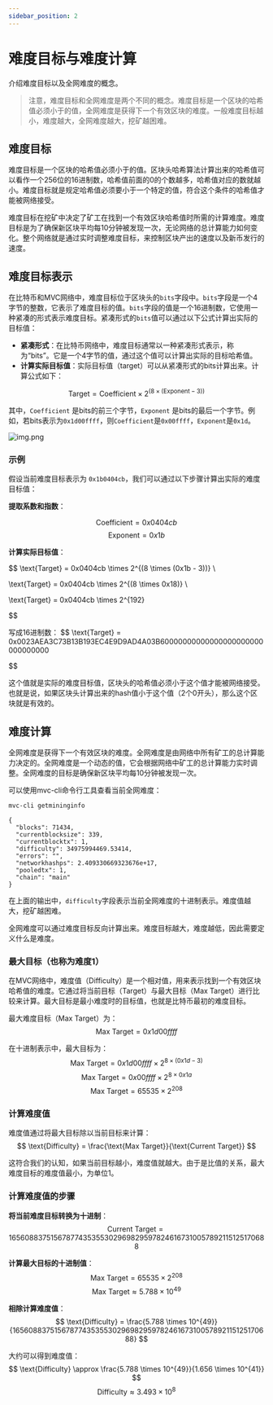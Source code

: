```yaml
---
sidebar_position: 2
---
```

# 难度目标与难度计算

介绍难度目标以及全网难度的概念。

> 注意，难度目标和全网难度是两个不同的概念。难度目标是一个区块的哈希值必须小于的值，全网难度是获得下一个有效区块的难度。一般难度目标越小，难度越大，全网难度越大，挖矿越困难。

## 难度目标

难度目标是一个区块的哈希值必须小于的值。区块头哈希算法计算出来的哈希值可以看作一个256位的16进制数，哈希值前面的0的个数越多，哈希值对应的数就越小。难度目标就是规定哈希值必须要小于一个特定的值，符合这个条件的哈希值才能被网络接受。

难度目标在挖矿中决定了矿工在找到一个有效区块哈希值时所需的计算难度。难度目标是为了确保新区块平均每10分钟被发现一次，无论网络的总计算能力如何变化。整个网络就是通过实时调整难度目标，来控制区块产出的速度以及新币发行的速度。

## 难度目标表示

在比特币和MVC网络中，难度目标位于区块头的`bits`字段中。`bits`字段是一个4字节的整数，它表示了难度目标的值。`bits`字段的值是一个16进制数，它使用一种紧凑的形式表示难度目标。紧凑形式的`bits`值可以通过以下公式计算出实际的目标值：


- **紧凑形式**：在比特币网络中，难度目标通常以一种紧凑形式表示，称为“bits”。它是一个4字节的值，通过这个值可以计算出实际的目标哈希值。
- **计算实际目标值**：实际目标值（target）可以从紧凑形式的bits计算出来。计算公式如下：

$$
\text{Target} = \text{Coefficient} \times 2^{(8 \times (\text{Exponent} - 3))}
$$

其中，`Coefficient` 是bits的前三个字节，`Exponent` 是bits的最后一个字节。例如，若bits表示为`0x1d00ffff`，则`Coefficient`是`0x00ffff`，`Exponent`是`0x1d`。

![img.png](/img/blockheader-bits.png)

### 示例

假设当前难度目标表示为 `0x1b0404cb`，我们可以通过以下步骤计算出实际的难度目标值：

**提取系数和指数**：

$$
\text{Coefficient} = 0x0404cb
$$
$$
\text{Exponent} = 0x1b
$$

**计算实际目标值**：

$$
\text{Target} = 0x0404cb \times 2^{(8 \times (0x1b - 3))} \\

\text{Target} = 0x0404cb \times 2^{(8 \times 0x18)} \\

\text{Target} = 0x0404cb \times 2^{192} 

$$

写成16进制数：
$$
\text{Target} = 0x0023AEA3C73B13B193EC4E9D9AD4A03B60000000000000000000000000000000

$$

这个值就是实际的难度目标值，区块头的哈希值必须小于这个值才能被网络接受。也就是说，如果区块头计算出来的hash值小于这个值（2个0开头），那么这个区块就是有效的。

## 难度计算

全网难度是获得下一个有效区块的难度。全网难度是由网络中所有矿工的总计算能力决定的。全网难度是一个动态的值，它会根据网络中矿工的总计算能力实时调整。全网难度的目标是确保新区块平均每10分钟被发现一次。

可以使用mvc-cli命令行工具查看当前全网难度：

```bash
mvc-cli getmininginfo
```

```text
{
  "blocks": 71434,
  "currentblocksize": 339,
  "currentblocktx": 1,
  "difficulty": 34975994469.53414,
  "errors": "",
  "networkhashps": 2.409330669323676e+17,
  "pooledtx": 1,
  "chain": "main"
}
```

在上面的输出中，`difficulty`字段表示当前全网难度的十进制表示。难度值越大，挖矿越困难。

全网难度可以通过难度目标反向计算出来。难度目标越大，难度越低，因此需要定义什么是难度。

### 最大目标（也称为难度1）

在MVC网络中，难度值（Difficulty）是一个相对值，用来表示找到一个有效区块哈希值的难度。它通过将当前目标（Target）与最大目标（Max Target）进行比较来计算。最大目标是最小难度时的目标值，也就是比特币最初的难度目标。

最大难度目标（Max Target）为：
$$
\text{Max Target} = 0x1d00ffff
$$

在十进制表示中，最大目标为：
$$
\text{Max Target} = 0x1d00ffff \times 2^{8 \times (0x1d - 3)}
$$
$$
\text{Max Target} = 0x00ffff \times 2^{8 \times 0x1a}
$$
$$
\text{Max Target} = 65535 \times 2^{208}
$$

### 计算难度值
难度值通过将最大目标除以当前目标来计算：
$$
\text{Difficulty} = \frac{\text{Max Target}}{\text{Current Target}}
$$

这符合我们的认知，如果当前目标越小，难度值就越大。由于是比值的关系，最大难度目标的难度值最小，为单位1。

### 计算难度值的步骤
**将当前难度目标转换为十进制**：
$$
\text{Current Target} = 165608837515678774353553029698295978246167310057892115125170688
$$

**计算最大目标的十进制值**：
$$
\text{Max Target} = 65535 \times 2^{208}
$$
$$
\text{Max Target} \approx 5.788 \times 10^{49}
$$

**相除计算难度值**：
$$
\text{Difficulty} = \frac{5.788 \times 10^{49}}{165608837515678774353553029698295978246167310057892115125170688}
$$

大约可以得到难度值：
$$
\text{Difficulty} \approx \frac{5.788 \times 10^{49}}{1.656 \times 10^{41}}
$$
$$
\text{Difficulty} \approx 3.493 \times 10^8
$$
